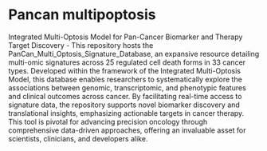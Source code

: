 # Pancan multipoptosis
Integrated Multi-Optosis Model for Pan-Cancer Biomarker and Therapy Target Discovery - This repository hosts the PanCan_Multi_Optosis_Signature_Database, an expansive resource detailing multi-omic signatures across 25 regulated cell death forms in 33 cancer types. Developed within the framework of the Integrated Multi-Optosis Model, this database enables researchers to systematically explore the associations between genomic, transcriptomic, and phenotypic features and clinical outcomes across cancer. By facilitating real-time access to signature data, the repository supports novel biomarker discovery and translational insights, emphasizing actionable targets in cancer therapy. This tool is pivotal for advancing precision oncology through comprehensive data-driven approaches, offering an invaluable asset for scientists, clinicians, and developers alike.
